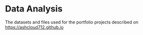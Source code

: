 # Data Analysis
The datasets and files used for the portfolio projects described on https://ashcloud712.github.io
